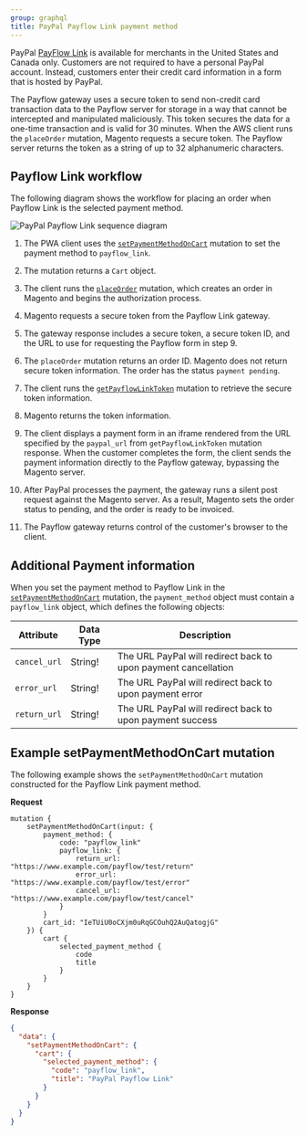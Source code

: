 ```yaml
---
group: graphql
title: PayPal Payflow Link payment method
---
```


PayPal [PayFlow Link](https://developer.paypal.com/docs/classic/payflow/integration-guide/) is available for merchants in the United States and Canada only. Customers are not required to have a personal PayPal account. Instead, customers enter their credit card information in a form that is hosted by PayPal.

The Payflow gateway uses a secure token to send non-credit card transaction data to the Payflow server for storage in a way that cannot be intercepted and manipulated maliciously. This token secures the data for a one-time transaction and is valid for 30 minutes. When the AWS client runs the `placeOrder` mutation, Magento requests a secure token. The Payflow server returns the token as a string of up to 32 alphanumeric characters.

## Payflow Link workflow

The following diagram shows the workflow for placing an order when Payflow Link is the selected payment method.

![PayPal Payflow Link sequence diagram]({{page.baseurl}}/graphql/images/paypal-payflow-link.svg)

1. The PWA client uses the [`setPaymentMethodOnCart`]({{page.baseurl}}/graphql/reference/quote-payment-method.html) mutation to set the payment method to `payflow_link`.

2. The mutation returns a `Cart` object.

3. The client runs the [`placeOrder`]({{page.baseurl}}/graphql/reference/quote-place-order.html) mutation, which creates an order in Magento and begins the authorization process.

4. Magento requests a secure token from the Payflow Link gateway.

5. The gateway response includes a secure token, a secure token ID, and the URL to use for requesting the Payflow form in step 9.

6. The `placeOrder` mutation returns an order ID. Magento does not return secure token information. The order has the status `payment pending`.

7. The client runs the [`getPayflowLinkToken`]({{page.baseurl}}/graphql/reference/paypal-get-payflow-link-token.html) mutation to retrieve the secure token information.

8. Magento returns the token information.

9. The client displays a payment form in an iframe rendered from the URL specified by the `paypal_url` from  `getPayflowLinkToken` mutation response. When the customer completes the form, the client sends the payment information directly to the Payflow gateway, bypassing the Magento server.

10. After PayPal processes the payment, the gateway runs a silent post request against the Magento server. As a result, Magento sets the order status to pending, and the order is ready to be invoiced.

11. The Payflow gateway returns control of the customer's browser to the client.

## Additional Payment information

When you set the payment method to Payflow Link in the [`setPaymentMethodOnCart`]({{page.baseurl}}/graphql/reference/quote-payment-method.html) mutation, the `payment_method` object must contain a `payflow_link` object, which defines the following objects:

Attribute |  Data Type | Description
--- | --- | ---
`cancel_url` |  String! | The URL PayPal will redirect back to upon payment cancellation
`error_url` | String! | The URL PayPal will redirect back to upon payment error
`return_url` | String! | The URL PayPal will redirect back to upon payment success

## Example setPaymentMethodOnCart mutation

The following example shows the `setPaymentMethodOnCart` mutation constructed for the Payflow Link payment method.

**Request**

```text
mutation {
    setPaymentMethodOnCart(input: {
        payment_method: {
            code: "payflow_link"
            payflow_link: {
                return_url: "https://www.example.com/payflow/test/return"
                error_url: "https://www.example.com/payflow/test/error"
                cancel_url: "https://www.example.com/payflow/test/cancel"
            }
        }
        cart_id: "IeTUiU0oCXjm0uRqGCOuhQ2AuQatogjG"
    }) {
        cart {
            selected_payment_method {
                code
                title
            }
        }
    }
}
```

**Response**

```json
{
  "data": {
    "setPaymentMethodOnCart": {
      "cart": {
        "selected_payment_method": {
          "code": "payflow_link",
          "title": "PayPal Payflow Link"
        }
      }
    }
  }
}
```
